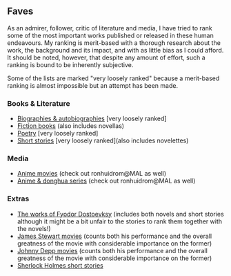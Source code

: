 ## Faves

As an admirer, follower, critic of literature and media, I have tried to rank some of the most important works published or released in these human endeavours. My ranking is merit-based with a thorough research about the work, the background and its impact, and with as little bias as I could afford. It should be noted, however, that despite any amount of effort, such a ranking is bound to be inherently subjective.

Some of the lists are marked "very loosely ranked" because a merit-based ranking is almost impossible but an attempt has been made.

### Books & Literature

- [Biographies & autobiographies](Books/biographies.csv) [very loosely ranked]
- [Fiction books](Literature/fiction-books.csv) (also includes novellas)
- [Poetry](Literature/poetry.csv) [very loosely ranked]
- [Short stories](Literature/short-stories.csv) [very loosely ranked](also includes novelettes)

### Media

- [Anime movies](Media/anime-movies.csv) (check out ronhuidrom@MAL as well)
- [Anime & donghua series](Media/anime-tv-series.csv) (check out ronhuidrom@MAL as well)

### Extras

- [The works of Fyodor Dostoevksy](Extras/Dostoevsky-works.csv) (includes both novels and short stories although it might be a bit unfair to the stories to rank them together with the novels!)
- [James Stewart movies](Extras/Stewart-movies.csv) (counts both his performance and the overall greatness of the movie with considerable importance on the former)
- [Johnny Depp movies](Extras/Depp-movies.csv) (counts both his performance and the overall greatness of the movie with considerable importance on the former)
- [Sherlock Holmes short stories](Extras/Sherlock-Holmes-short-stories.csv)

